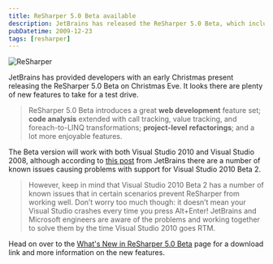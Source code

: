 ```yaml
---
title: ReSharper 5.0 Beta available
description: JetBrains has released the ReSharper 5.0 Beta, which includes features such as web development, code analysis and project-level refactorings. It is compatible with Visual Studio 2010 and Visual Studio 2008, but there are known issues with Visual Studio 2010 Beta 2.
pubDatetime: 2009-12-23
tags: [resharper]
---
```


![ReSharper](/images/blog/ReSharper-logo.png)

JetBrains has provided developers with an early Christmas present releasing the ReSharper 5.0 Beta on Christmas Eve. It looks there are plenty of new features to take for a test drive.

> ReSharper 5.0 Beta introduces a great **web development** feature set; **code analysis** extended with call tracking, value tracking, and foreach-to-LINQ transformations; **project-level refactorings**; and a lot more enjoyable features.

The Beta version will work with both Visual Studio 2010 and Visual Studio 2008, although according to [this post](http://blogs.jetbrains.com/dotnet/2009/12/resharper-50-beta-comes-out/) from JetBrains there are a number of known issues causing problems with support for Visual Studio 2010 Beta 2.

> However, keep in mind that Visual Studio 2010 Beta 2 has a number of known issues that in certain scenarios prevent ReSharper from working well. Don’t worry too much though: it doesn’t mean your Visual Studio crashes every time you press Alt+Enter! JetBrains and Microsoft
> engineers are aware of the problems and working together to solve them by the time Visual Studio 2010 goes RTM.

Head on over to the [What's New in ReSharper 5.0 Beta](http://www.jetbrains.com/resharper/beta/beta.html) page for a download link and more information on the new features.
